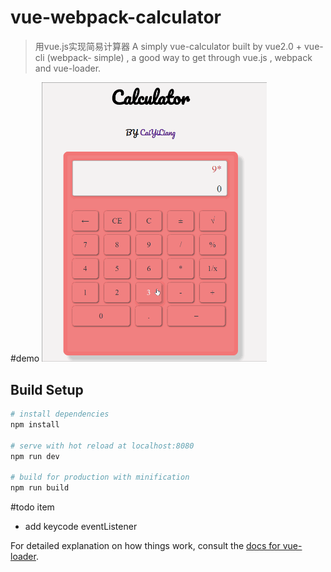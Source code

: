 # vue-webpack-calculator

> 用vue.js实现简易计算器
>A simply vue-calculator built by vue2.0 + vue-cli (webpack- simple) , a good way to get through vue.js , webpack and vue-loader.

#demo
<img src="./calculator_vuejs.gif" alt="calculator.vuejs-demo" width="360px" height="auto">

## Build Setup

``` bash
# install dependencies
npm install

# serve with hot reload at localhost:8080
npm run dev

# build for production with minification
npm run build
```

#todo item
- add keycode eventListener

For detailed explanation on how things work, consult the [docs for vue-loader](http://vuejs.github.io/vue-loader).
